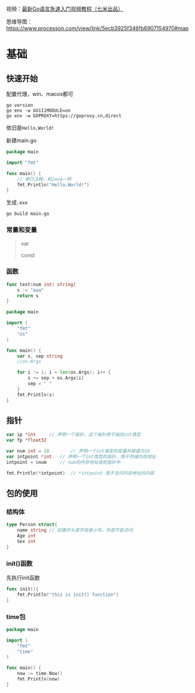 视频：[最新Go语言急速入门视频教程（七米出品）](https://www.bilibili.com/video/BV1ZJ411W7jG)

思维导图：https://www.processon.com/view/link/5ecb3925f346fb6907154970#map

# 基础

## 快速开始

配置代理，win、macos都可

```
go version
go env -w GO111MODULE=on
go env -w GOPROXY=https://goproxy.cn,direct
```





依旧是`Hello,World!`

新建main.go

```go
package main

import "fmt"

func main() {
    // 单行注释，和Java一样
	fmt.Println("Hello,World!")	
}
```

生成`.exe`

```
go build main.go
```

### 常量和变量

> var
>
> const







### 函数

```go
func test(num int) string{
	s := "aaa"
	return s
}
```



















```go
package main

import (
	"fmt"
	"os"
)

func main() {
	var s, sep string
	//os.Args

	for i := 1; i < len(os.Args); i++ {
		s += sep + os.Args[i]
		sep = " "
	}
	fmt.Println(s)
}
```







## 指针

```go
var ip *int		// 声明一个指针，这个指针用于指向int类型
var fp *float32
```

```go
var num int	= 10		// 声明一个int类型的变量并赋值为10
var intpoint *int	// 声明一个int类型的指针，用于存储内存地址
intpoint = &num		// num的内存地址放到指针中

fmt.Println(*intpoint)	// *intpoint 用于访问内存地址的内容
```



## 包的使用

### 结构体

```go
type Person struct{
    name string	// 如果开头首字母是小写，外部不能访问
    Age int
    Sex int 
}
```



### init()函数

先执行init函数

```go	
func init(){
    fmt.Println("this is init() function")
}
```





### time包

```go
package main

import (
	"fmt"
	"time"
)

func main() {
	now := time.Now()
	fmt.Println(now)
}
```







